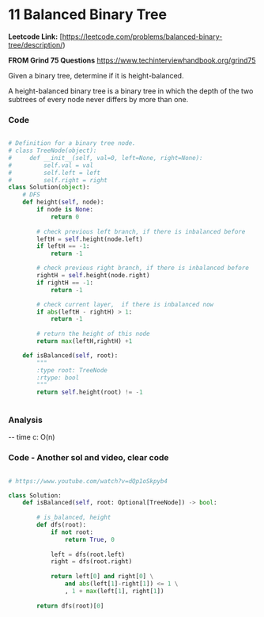 # 11 Balanced Binary Tree

**Leetcode Link:** [https://leetcode.com/problems/balanced-binary-tree/description/)

**FROM Grind 75 Questions** https://www.techinterviewhandbook.org/grind75


Given a binary tree, determine if it is height-balanced.

A height-balanced binary tree is a binary tree in which the depth of the two subtrees of every node never differs by more than one.


### Code

```python

# Definition for a binary tree node.
# class TreeNode(object):
#     def __init__(self, val=0, left=None, right=None):
#         self.val = val
#         self.left = left
#         self.right = right
class Solution(object):
    # DFS
    def height(self, node):
        if node is None:
            return 0
        
        # check previous left branch, if there is inbalanced before
        leftH = self.height(node.left)
        if leftH == -1:
            return -1

        # check previous right branch, if there is inbalanced before
        rightH = self.height(node.right)
        if rightH == -1:
            return -1

        # check current layer,  if there is inbalanced now
        if abs(leftH - rightH) > 1:
            return -1
        
        # return the height of this node
        return max(leftH,rightH) +1

    def isBalanced(self, root):
        """
        :type root: TreeNode
        :rtype: bool
        """
        return self.height(root) != -1 
            
 ```


### Analysis
-- time c:  O(n)


### Code - Another sol and video, clear code

```python

# https://www.youtube.com/watch?v=dQp1oSkpyb4

class Solution:
    def isBalanced(self, root: Optional[TreeNode]) -> bool:
        
        # is_balanced, height
        def dfs(root):
            if not root:
                return True, 0
            
            left = dfs(root.left)
            right = dfs(root.right)
            
            return left[0] and right[0] \
                and abs(left[1]-right[1]) <= 1 \
                , 1 + max(left[1], right[1])
        
        return dfs(root)[0]


 ```       


